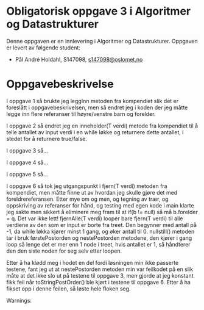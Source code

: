 # Obligatorisk oppgave 3 i Algoritmer og Datastrukturer

Denne oppgaven er en innlevering i Algoritmer og Datastrukturer. 
Oppgaven er levert av følgende student:
* Pål André Holdahl, S147098, s147098@oslomet.no


# Oppgavebeskrivelse

I oppgave 1 så brukte jeg leggInn metoden fra kompendiet slik det er foreslått i oppgavebeskrivelsen, men så endret jeg 
i koden der jeg måtte legge inn flere referanser til høyre/venstre barn og forelder.

I oppgave 2 så endret jeg en inneholder(T verdi) metode fra kompendiet til å telle antallet av input verdi i en while løkke
og returnere dette antallet, i stedet for å returnere true/false.

I oppgave 3 så...

I oppgave 4 så...

I oppgave 5 så...

I oppgave 6 så tok jeg utgangspunkt i fjern(T verdi) metoden fra kompendiet, men måtte finne ut av hvordan jeg skulle gjøre det
med foreldrereferansen. Etter mye om og men, og tegning av trær, og oppskriving av referanser for hånd, og testing med
egen kode i main klarte jeg sakte men sikkert å eliminere meg fram til at if(b != null) så må b.forelder = q. Det var ikke lett!
fjernAlle(T verdi) looper bare fjern(T verdi) til alle verdiene av den som er input er borte fra treet. Den begynner med antall
på -1, da while løkka kjører minst 1 gang, og øker antall til 0.
nullstill() metoden tar i bruk førstePostorden og nestePostorden metodene, den kjører i gang loop så lenge det er mer enn 1 node
i treet, hvis antallet er 1, så håndterer den den siste noden for seg selv etter loopen.

Etter å ha klødd meg i hodet en del fordi løsningen min ikke passerte testene, fant jeg ut at nestePostorden metoden min 
var feilkodet på en slik måte at det ikke slo ut på testene til oppgave 3, men gjorde at jeg konstant fikk feil når 
toStringPostOrder() ble kjørt i testene til oppgave 6. Etter å ha fikset opp i denne feilen, så løste hele floken seg.

Warnings:
